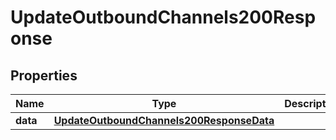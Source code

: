 

# UpdateOutboundChannels200Response


## Properties

| Name | Type | Description | Notes |
|------------ | ------------- | ------------- | -------------|
|**data** | [**UpdateOutboundChannels200ResponseData**](UpdateOutboundChannels200ResponseData.md) |  |  [optional] |



